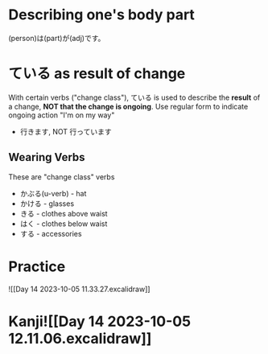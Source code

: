 # Describing one's body part
(person)は(part)が(adj)です。

# ている as result of change
With certain verbs ("change class"), ている is used to describe the **result** of a change, **NOT that the change is ongoing**.
Use regular form to indicate ongoing action
"I'm on my way"
- 行きます, NOT 行っています

## Wearing Verbs
These are "change class" verbs
- かぶる(u-verb) - hat
- かける - glasses
- きる - clothes above waist
- はく - clothes below waist
- する - accessories
# Practice
![[Day 14 2023-10-05 11.33.27.excalidraw]]

# Kanji![[Day 14 2023-10-05 12.11.06.excalidraw]]